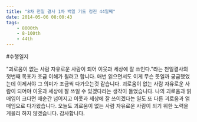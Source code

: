 ```yaml
---
title: "8차 천일 결사 1차 백일 기도 정진 44일째"
date: 2014-05-06 08:00:43
tags:
    - 8000th
    - 8-100th
    - 44th
---
```


#수행일지

"괴로움이 없는 사람 자유로운 사람이 되어 이웃과 세상에 잘 쓰인다."라는 천일결사의 첫번째 목표가 조금 이해가 될려고 합니다. 매번 읽으면서도 이게 무슨 뜻일까 궁금했었는데 이제서야 그 의미가 조금씩 다가오는것 같습니다. 괴로움이 없는 사람 자유로운 사람이 되어야 이웃과 세상에 잘 쓰일 수 있겠다라는 생각이 들었습니다. 나의 괴로움과 얽매임이 크다면 매순간 넘어지고 이웃과 세상에 잘 쓰이겠다는 일도 또 다른 괴로움과 얽매임으로 다가왔습니다. 오늘도 괴로움이 없는 사람 자유로운 사람이 되기 위한 노력을 게을리 하지 않겠습니다. 감사합니다.
